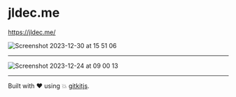 # jldec.me
https://jldec.me/

![Screenshot 2023-12-30 at 15 51 06](https://github.com/jldec/jldec.me/assets/849592/708085e3-f396-4f32-bde8-4eb040a27b6e)

---

![Screenshot 2023-12-24 at 09 00 13](https://github.com/jldec/jldec.me/assets/849592/ef3a6cd7-cf13-4f2b-83db-0a42c23bc25d)

---

Built with ❤️ using 💥 [gitkitjs](https://github.com/gitkitjs/gitkitjs).
